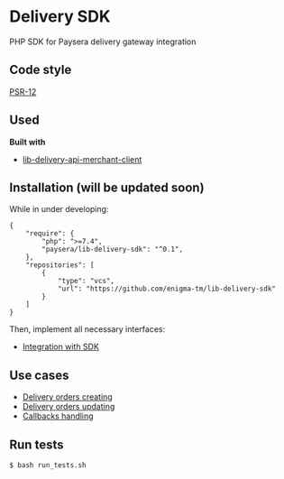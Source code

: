 # Delivery SDK
PHP SDK for Paysera delivery gateway integration

## Code style
[PSR-12](https://www.php-fig.org/psr/psr-12)

## Used
<b>Built with</b>
- [lib-delivery-api-merchant-client](https://github.com/paysera/lib-delivery-api-merchant-client)

## Installation (will be updated soon)
While in under developing:
```
{
    "require": {
        "php": ">=7.4",
        "paysera/lib-delivery-sdk": "^0.1",
    },
    "repositories": [
        {
            "type": "vcs",
            "url": "https://github.com/enigma-tm/lib-delivery-sdk"
        }
    ]
}
```

Then, implement all necessary interfaces:

- [Integration with SDK](docs/BEFORE_USING.md)

## Use cases
- [Delivery orders creating](docs/DELIVERY_ORDER_CREATING.md)
- [Delivery orders updating](docs/DELIVERY_ORDER_UPDATING.md)
- [Callbacks handling](docs/HANDLING_CALLBACKS_FROM_API.md)


## Run tests
```
$ bash run_tests.sh
```